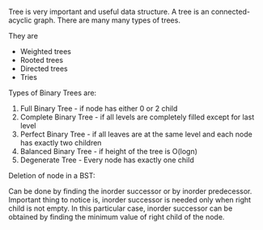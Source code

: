 Tree is very important and useful data structure. A tree is an connected-acyclic graph. There are many many types of trees.

They are

- Weighted trees
- Rooted trees
- Directed trees
- Tries


Types of Binary Trees are:

1. Full Binary Tree - if node has either 0 or 2 child
2. Complete Binary Tree - if all levels are completely filled except for last level
3. Perfect Binary Tree - if all leaves are at the same level and each node has exactly two children
4. Balanced Binary Tree - if height of the tree is O(logn)
5. Degenerate Tree - Every node has exactly one child


Deletion of node in a BST:

Can be done by finding the inorder successor or by inorder predecessor.
Important thing to notice is, inorder successor is needed only when right child is not empty.
In this particular case, inorder successor can be obtained by finding the minimum value of right child of the node.
